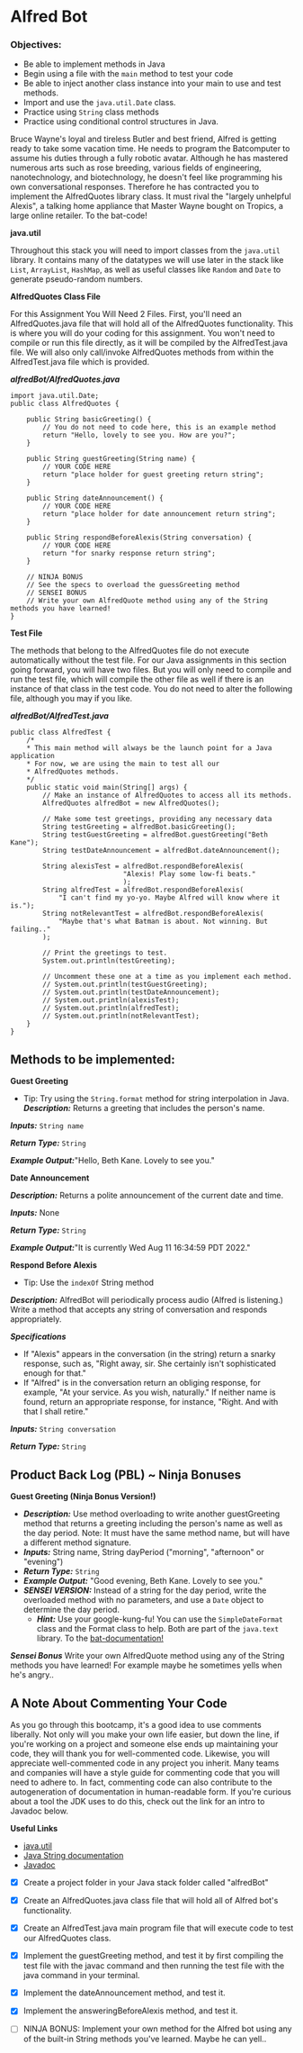 # Alfred Bot

### Objectives:

- Be able to implement methods in Java
- Begin using a file with the ```main``` method to test your code
- Be able to inject another class instance into your main to use and test methods.
- Import and use the ```java.util.Date``` class.
- Practice using ```String``` class methods
- Practice using conditional control structures in Java.

Bruce Wayne's loyal and tireless Butler and best friend, Alfred is getting ready to take some vacation time. He needs to program the Batcomputer to assume his duties through a fully robotic avatar. Although he has mastered numerous arts such as rose breeding, various fields of engineering, nanotechnology, and biotechnology, he doesn't feel like programming his own conversational responses. Therefore he has contracted you to implement the AlfredQuotes library class. It must rival the "largely unhelpful Alexis", a talking home appliance that Master Wayne bought on Tropics, a large online retailer. To the bat-code!


**java.util**

Throughout this stack you will need to import classes from the ```java.util``` library. It contains many of the datatypes we will use later in the stack like ```List```, ```ArrayList```, ```HashMap```, as well as useful classes like ```Random``` and ```Date``` to generate pseudo-random numbers.

**AlfredQuotes Class File**

For this Assignment You Will Need 2 Files. First, you'll need an AlfredQuotes.java file that will hold all of the AlfredQuotes functionality. This is where you will do your coding for this assignment. You won't need to compile or run this file directly, as it will be compiled by the AlfredTest.java file. We will also only call/invoke AlfredQuotes methods from within the AlfredTest.java file which is provided.

***alfredBot/AlfredQuotes.java***
```
import java.util.Date;
public class AlfredQuotes {
    
    public String basicGreeting() {
        // You do not need to code here, this is an example method
        return "Hello, lovely to see you. How are you?";
    }
    
    public String guestGreeting(String name) {
        // YOUR CODE HERE
        return "place holder for guest greeting return string";
    }
    
    public String dateAnnouncement() {
        // YOUR CODE HERE
        return "place holder for date announcement return string";
    }
    
    public String respondBeforeAlexis(String conversation) {
        // YOUR CODE HERE
        return "for snarky response return string";
    }
    
	// NINJA BONUS
	// See the specs to overload the guessGreeting method
    // SENSEI BONUS
    // Write your own AlfredQuote method using any of the String methods you have learned!
}
```

**Test File**

The methods that belong to the AlfredQuotes file do not execute automatically without the test file. For our Java assignments in this section going forward, you will have two files. But you will only need to compile and run the test file, which will compile the other file as well if there is an instance of that class in the test code. You do not need to alter the following file, although you may if you like.

***alfredBot/AlfredTest.java***
```
public class AlfredTest {
    /*
    * This main method will always be the launch point for a Java application
    * For now, we are using the main to test all our 
    * AlfredQuotes methods.
    */
    public static void main(String[] args) {
        // Make an instance of AlfredQuotes to access all its methods.
        AlfredQuotes alfredBot = new AlfredQuotes();
        
        // Make some test greetings, providing any necessary data
        String testGreeting = alfredBot.basicGreeting();
        String testGuestGreeting = alfredBot.guestGreeting("Beth Kane");
        String testDateAnnouncement = alfredBot.dateAnnouncement();
        
        String alexisTest = alfredBot.respondBeforeAlexis(
                            "Alexis! Play some low-fi beats."
                            );
        String alfredTest = alfredBot.respondBeforeAlexis(
            "I can't find my yo-yo. Maybe Alfred will know where it is.");
        String notRelevantTest = alfredBot.respondBeforeAlexis(
            "Maybe that's what Batman is about. Not winning. But failing.."
        );
        
        // Print the greetings to test.
        System.out.println(testGreeting);
        
        // Uncomment these one at a time as you implement each method.
        // System.out.println(testGuestGreeting);
        // System.out.println(testDateAnnouncement);
        // System.out.println(alexisTest);
        // System.out.println(alfredTest);
        // System.out.println(notRelevantTest);
    }
}
```

## Methods to be implemented:

**Guest Greeting**

* Tip: Try using the ```String.format``` method for string interpolation in Java.
***Description:*** Returns a greeting that includes the person's name. 

***Inputs:*** ```String name ```

***Return Type:***	```String ```

***Example Output:***"Hello, Beth Kane. Lovely to see you."


**Date Announcement**

***Description:*** Returns a polite announcement of the current date and time.

***Inputs:*** None

***Return Type:*** ```String```

***Example Output:***"It is currently Wed Aug 11 16:34:59 PDT 2022."


**Respond Before Alexis**

* Tip: Use the ```indexOf``` String method

***Description:*** 	AlfredBot will periodically process audio (Alfred is listening.) Write a method that accepts any string of conversation and responds appropriately.

***Specifications***
- If "Alexis" appears in the conversation (in the string) return a snarky response, such as, "Right away, sir. She certainly isn't sophisticated enough for that."
- If "Alfred" is in the conversation return an obliging response, for example, "At your service. As you wish, naturally."
If neither name is found, return an appropriate response, for instance, "Right. And with that I shall retire." 

***Inputs:*** ```String conversation```

***Return Type:*** ```String```

## Product Back Log (PBL) ~ Ninja Bonuses

**Guest Greeting (Ninja Bonus Version!)**
- ***Description:*** Use method overloading to write another guestGreeting method that returns a greeting including the person's name as well as the day period. Note: It must have the same method name, but will have a different method signature.
- ***Inputs:*** String name, String dayPeriod  ("morning", "afternoon" or "evening")
- ***Return Type:*** ```String```
- ***Example Output:*** "Good evening, Beth Kane. Lovely to see you."
- ***SENSEI VERSION:*** Instead of a string for the day period, write the overloaded method with no parameters, and use a ```Date``` object to determine the day period.
    - ***Hint:*** Use your google-kung-fu! You can use the  ```SimpleDateFormat``` class and the Format class to help. Both are part of the ```java.text``` library. To the [bat-documentation!](https://docs.oracle.com/javase/8/docs/api/java/text/SimpleDateFormat.html)

***Sensei Bonus***
Write your own AlfredQuote method using any of the String methods you have learned! For example maybe he sometimes yells when he's angry..

## A Note About Commenting Your Code

As you go through this bootcamp, it's a good idea to use comments liberally. Not only will you make your own life easier, but down the line, if you're working on a project and someone else ends up maintaining your code, they will thank you for well-commented code. Likewise, you will appreciate well-commented code in any project you inherit. Many teams and companies will have a style guide for commenting code that you will need to adhere to. In fact, commenting code can also contribute to the autogeneration of documentation in human-readable form. If you're curious about a tool the JDK uses to do this, check out the link for an intro to Javadoc below.

**Useful Links**

- [java.util](https://docs.oracle.com/javase/8/docs/api/java/util/package-summary.html)
- [Java String documentation](https://docs.oracle.com/javase/8/docs/api/java/util/package-summary.html)
- [Javadoc](https://www.baeldung.com/javadoc)

- [x] Create a project folder in your Java stack folder called "alfredBot"

- [x] Create an AlfredQuotes.java class file that will hold all of Alfred bot's functionality.

- [x] Create an AlfredTest.java main program file that will execute code to test our AlfredQuotes class.

- [x] Implement the guestGreeting method, and test it by first compiling the test file with the javac command and then running the test file with the java command in your terminal.

- [x] Implement the dateAnnouncement method, and test it.

- [x] Implement the answeringBeforeAlexis method, and test it.

- [ ] NINJA BONUS: Implement your own method for the Alfred bot using any of the built-in String methods you've learned. Maybe he can yell..
